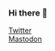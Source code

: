 ### Hi there 👋

<a href="https://twitter.com/tlmii">Twitter</a><br />
<a rel="me" href="https://mastodon.social/@tlmii">Mastodon</a>

<!--
**tlmii/tlmii** is a ✨ _special_ ✨ repository because its `README.md` (this file) appears on your GitHub profile.

Here are some ideas to get you started:

- 🔭 I’m currently working on ...
- 🌱 I’m currently learning ...
- 👯 I’m looking to collaborate on ...
- 🤔 I’m looking for help with ...
- 💬 Ask me about ...
- 📫 How to reach me: ...
- 😄 Pronouns: ...
- ⚡ Fun fact: ...
-->
